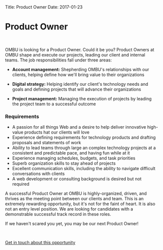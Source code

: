 Title: Product Owner 
Date: 2017-01-23

# Product Owner 

<br>

OMBU is looking for a Product Owner. Could it be you? Product Owners at
OMBU shape and execute our projects, leading our client and internal teams. 
The job responsibilities fall under three areas:

- **Account management:** Shepherding OMBU's relationships with our clients, 
helping define how we'll bring value to their organizations

- **Digital strategy:** Helping identify our client's technology needs and 
goals and defining projects that will advance their organizations 

- **Project management:** Managing the execution of projects by leading the 
project team to a successful outcome

### Requirements

- A passion for all things Web and a desire to help deliver innovative 
  high-value products hat our clients will love
- Experience defining requirements for technology products and drafting 
  proposals and statements of work 
- Ability to lead teams through large an complex technology projects at a 
  consistent and predictable pace, and having fun while at it
- Experience managing schedules, budgets, and task priorities
- Superb organization skills to stay ahead of projects
- Excellent communication skills, including the ability to navigate difficult 
  conversations with clients
- A web development or consulting background is desired but not required

A successful Product Owner at OMBU is highly-organized, driven, and thrives as
the meeting point between our clients and team. This is an extremely rewarding
opportunity, but it's not for the faint of heart. It is also not an entry level
position. We are looking for candidates with a demonstrable successful track
record in these roles.
 
If we haven't scared you yet, you may be our next Product Owner!

<br>

<a href="mailto:martin@ombuweb.com"
class="btn btn-primary">Get in touch about this opportunity</a>

